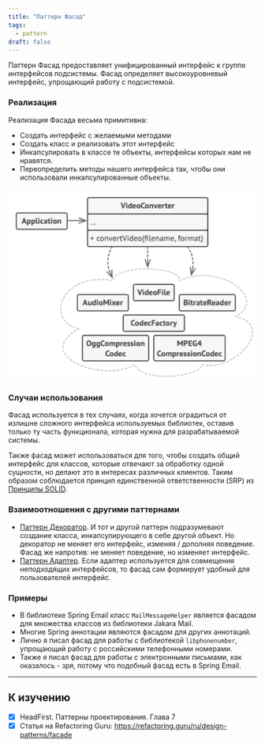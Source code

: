 ```yaml
---
title: "Паттерн Фасад"
tags:
  - pattern
draft: false
---
```


Паттерн Фасад предоставляет унифицированный интерфейс к группе интерфейсов подсистемы. Фасад определяет высокоуровневый интерфейс, упрощающий работу с подсистемой.

### Реализация

Реализация Фасада весьма примитивна:

- Создать интерфейс с желаемыми методами
- Создать класс и реализовать этот интерфейс
- Инкапсулировать в классе те объекты, интерфейсы которых нам не нравятся.
- Переопределить методы нашего интерфейса так, чтобы они использовали инкапсулированные объекты.

![facade](../../images/facade_pattern.png)

### Случаи использования

Фасад используется в тех случаях, когда хочется оградиться от излишне сложного интерфейса используемых библиотек, оставив только ту часть функционала, которая нужна для разрабатываемой системы.

Также фасад может использоваться для того, чтобы создать общий интерфейс для классов, которые отвечают за обработку одной сущности, но делают это в интересах различных клиентов. Таким образом соблюдается принцип единственной ответственности (SRP) из [Принципы SOLID](../architecture/solid_principles.md).

### Взаимоотношения с другими паттернами

- [Паттерн Декоратор](decorator.md). И тот и другой паттерн подразумевают создание класса, инкапсулирующего в себе другой объект. Но декоратор не меняет его интерфейс, изменяя / дополняя поведение. Фасад же напротив: не меняет поведение, но изменяет интерфейс.
- [Паттерн Адаптер](adapter.md). Если адаптер используется для совмещения неподходящих интерфейсов, то фасад сам формирует удобный для пользователей интерфейс.

### Примеры

- В библиотеке Spring Email класс `MailMessageHelper` является фасадом для множества классов из библиотеки Jakara Mail.
- Многие Spring аннотации являются фасадом для других аннотаций.
- Лично я писал фасад для работы с библиотекой `libphonenumber`, упрощающий работу с российскими телефонными номерами.
- Также я писал фасад для работы с электронными письмами, как оказалось - зря, потому что подобный фасад есть в Spring Email.

---
## К изучению
- [X] HeadFirst. Паттерны проектирования. Глава 7
- [X] Статья на Refactoring Guru: https://refactoring.guru/ru/design-patterns/facade
